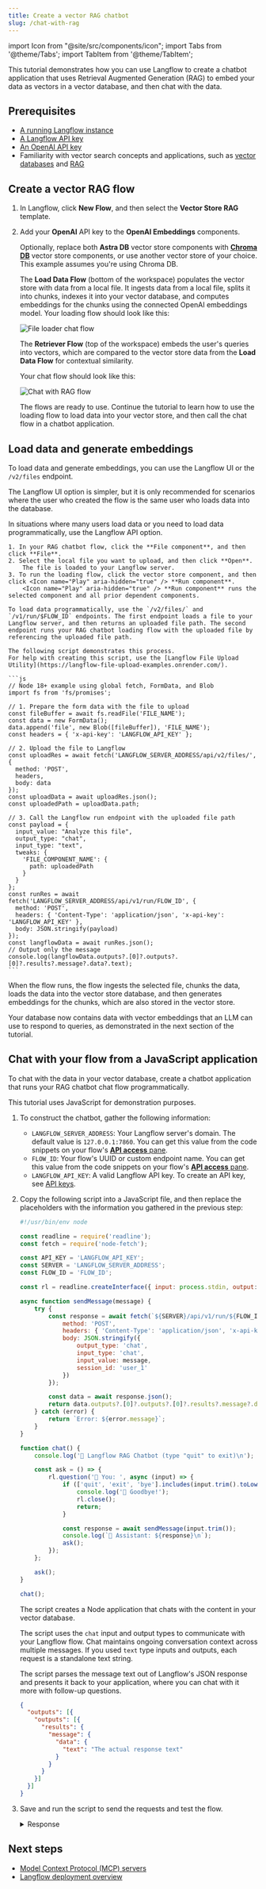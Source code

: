 ```yaml
---
title: Create a vector RAG chatbot
slug: /chat-with-rag
---
```


import Icon from "@site/src/components/icon";
import Tabs from '@theme/Tabs';
import TabItem from '@theme/TabItem';

This tutorial demonstrates how you can use Langflow to create a chatbot application that uses Retrieval Augmented Generation (RAG) to embed your data as vectors in a vector database, and then chat with the data.

## Prerequisites

- [A running Langflow instance](/get-started-installation)
- [A Langflow API key](/configuration-api-keys)
- [An OpenAI API key](https://platform.openai.com/)
- Familiarity with vector search concepts and applications, such as [vector databases](https://www.datastax.com/guides/what-is-a-vector-database) and [RAG](https://www.datastax.com/guides/what-is-retrieval-augmented-generation)

## Create a vector RAG flow

1. In Langflow, click **New Flow**, and then select the **Vector Store RAG** template.
2. Add your **OpenAI** API key to the **OpenAI Embeddings** components.

    Optionally, replace both **Astra DB** vector store components with [**Chroma DB**](/components-vector-stores#chroma-db) vector store components, or use another vector store of your choice.
    This example assumes you're using Chroma DB.

    The **Load Data Flow** (bottom of the workspace) populates the vector store with data from a local file.
    It ingests data from a local file, splits it into chunks, indexes it into your vector database, and computes embeddings for the chunks using the connected OpenAI embeddings model.
    Your loading flow should look like this:

    ![File loader chat flow](/img/tutorial-chatbot-embed-files.png)

    The **Retriever Flow** (top of the workspace) embeds the user's queries into vectors, which are compared to the vector store data from the **Load Data Flow** for contextual similarity.

    Your chat flow should look like this:

    ![Chat with RAG flow](/img/tutorial-chatbot-chat-flow.png)

    The flows are ready to use.
    Continue the tutorial to learn how to use the loading flow to load data into your vector store, and then call the chat flow in a chatbot application.

## Load data and generate embeddings

To load data and generate embeddings, you can use the Langflow UI or the `/v2/files` endpoint.

The Langflow UI option is simpler, but it is only recommended for scenarios where the user who created the flow is the same user who loads data into the database.

In situations where many users load data or you need to load data programmatically, use the Langflow API option.

<Tabs>
  <TabItem value="UI" label="UI" default>

    1. In your RAG chatbot flow, click the **File component**, and then click **File**.
    2. Select the local file you want to upload, and then click **Open**.
        The file is loaded to your Langflow server.
    3. To run the loading flow, click the vector store component, and then click <Icon name="Play" aria-hidden="true" /> **Run component**.
        <Icon name="Play" aria-hidden="true" /> **Run component** runs the selected component and all prior dependent components.

  </TabItem>
  <TabItem value="API" label="API">

    To load data programmatically, use the `/v2/files/` and `/v1/run/$FLOW_ID` endpoints. The first endpoint loads a file to your Langflow server, and then returns an uploaded file path. The second endpoint runs your RAG chatbot loading flow with the uploaded file by referencing the uploaded file path.

    The following script demonstrates this process.
    For help with creating this script, use the [Langflow File Upload Utility](https://langflow-file-upload-examples.onrender.com/).

    ```js
    // Node 18+ example using global fetch, FormData, and Blob
    import fs from 'fs/promises';

    // 1. Prepare the form data with the file to upload
    const fileBuffer = await fs.readFile('FILE_NAME');
    const data = new FormData();
    data.append('file', new Blob([fileBuffer]), 'FILE_NAME');
    const headers = { 'x-api-key': 'LANGFLOW_API_KEY' };

    // 2. Upload the file to Langflow
    const uploadRes = await fetch('LANGFLOW_SERVER_ADDRESS/api/v2/files/', {
      method: 'POST',
      headers,
      body: data
    });
    const uploadData = await uploadRes.json();
    const uploadedPath = uploadData.path;

    // 3. Call the Langflow run endpoint with the uploaded file path
    const payload = {
      input_value: "Analyze this file",
      output_type: "chat",
      input_type: "text",
      tweaks: {
        'FILE_COMPONENT_NAME': {
          path: uploadedPath
        }
      }
    };
    const runRes = await fetch('LANGFLOW_SERVER_ADDRESS/api/v1/run/FLOW_ID', {
      method: 'POST',
      headers: { 'Content-Type': 'application/json', 'x-api-key': 'LANGFLOW_API_KEY' },
      body: JSON.stringify(payload)
    });
    const langflowData = await runRes.json();
    // Output only the message
    console.log(langflowData.outputs?.[0]?.outputs?.[0]?.results?.message?.data?.text);
    ```

  </TabItem>
</Tabs>

When the flow runs, the flow ingests the selected file, chunks the data, loads the data into the vector store database, and then generates embeddings for the chunks, which are also stored in the vector store.

Your database now contains data with vector embeddings that an LLM can use to respond to queries, as demonstrated in the next section of the tutorial.

## Chat with your flow from a JavaScript application

To chat with the data in your vector database, create a chatbot application that runs your RAG chatbot chat flow programmatically.

This tutorial uses JavaScript for demonstration purposes.

1. To construct the chatbot, gather the following information:

    * `LANGFLOW_SERVER_ADDRESS`: Your Langflow server's domain. The default value is `127.0.0.1:7860`. You can get this value from the code snippets on your flow's [**API access** pane](/concepts-publish#api-pane).
    * `FLOW_ID`: Your flow's UUID or custom endpoint name. You can get this value from the code snippets on your flow's [**API access** pane](/concepts-publish#api-pane).
    * `LANGFLOW_API_KEY`: A valid Langflow API key. To create an API key, see [API keys](/configuration-api-keys).

2. Copy the following script into a JavaScript file, and then replace the placeholders with the information you gathered in the previous step:

    ```js
    #!/usr/bin/env node

    const readline = require('readline');
    const fetch = require('node-fetch');

    const API_KEY = 'LANGFLOW_API_KEY';
    const SERVER = 'LANGFLOW_SERVER_ADDRESS';
    const FLOW_ID = 'FLOW_ID';

    const rl = readline.createInterface({ input: process.stdin, output: process.stdout });

    async function sendMessage(message) {
        try {
            const response = await fetch(`${SERVER}/api/v1/run/${FLOW_ID}`, {
                method: 'POST',
                headers: { 'Content-Type': 'application/json', 'x-api-key': API_KEY },
                body: JSON.stringify({
                    output_type: 'chat',
                    input_type: 'chat',
                    input_value: message,
                    session_id: 'user_1'
                })
            });

            const data = await response.json();
            return data.outputs?.[0]?.outputs?.[0]?.results?.message?.data?.text || 'No response';
        } catch (error) {
            return `Error: ${error.message}`;
        }
    }

    function chat() {
        console.log('🤖 Langflow RAG Chatbot (type "quit" to exit)\n');

        const ask = () => {
            rl.question('👤 You: ', async (input) => {
                if (['quit', 'exit', 'bye'].includes(input.trim().toLowerCase())) {
                    console.log('👋 Goodbye!');
                    rl.close();
                    return;
                }

                const response = await sendMessage(input.trim());
                console.log(`🤖 Assistant: ${response}\n`);
                ask();
            });
        };

        ask();
    }

    chat();
    ```

    The script creates a Node application that chats with the content in your vector database.

    The script uses the `chat` input and output types to communicate with your Langflow flow.
    Chat maintains ongoing conversation context across multiple messages. If you used `text` type inputs and outputs, each request is a standalone text string.

    The script parses the message text out of Langflow's JSON response and presents it back to your application, where you can chat with it more with follow-up questions.
    ```json
    {
      "outputs": [{
        "outputs": [{
          "results": {
            "message": {
              "data": {
                "text": "The actual response text"
              }
            }
          }
        }]
      }]
    }
    ```

3. Save and run the script to send the requests and test the flow.

    <details>
    <summary>Response</summary>

    The following is an example of a response returned from this tutorial's flow. Due to the nature of LLMs and variations in your inputs, your response might be different.

    ```
    👤 You: Do you have any documents about engines?
    🤖 Assistant: Yes, the provided text contains several warnings and guidelines related to engine installation, maintenance, and selection. It emphasizes the importance of using the correct engine for specific applications, ensuring all components are in good condition, and following safety precautions to prevent fire or explosion. If you need more specific information or details, please let me know!

    👤 You: It should be about a Briggs and Stratton engine.
    🤖 Assistant: The text provides important safety and installation guidelines for Briggs & Stratton engines. It emphasizes that these engines should not be used on 3-wheel All-Terrain Vehicles (ATVs), motor bikes, aircraft products, or vehicles intended for competitive events, as such uses are not approved by Briggs & Stratton.

    If you have any specific questions about Briggs & Stratton engines or need further information, feel free to ask!
    ```

    </details>


## Next steps

* [Model Context Protocol (MCP) servers](/mcp-server)
* [Langflow deployment overview](/deployment-overview)